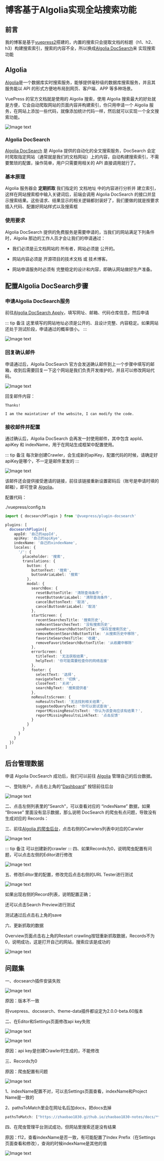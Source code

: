# 博客基于Algolia实现全站搜索功能

## 前言

我的博客是基于[vuepress2](https://v2.vuepress.vuejs.org/zh/)搭建的，内置的搜索只会提取文档的标题（h1、h2、h3）构建搜索索引，搜索的内容不全，所以换成[Algolia DocSearch](https://v2.vuepress.vuejs.org/zh/reference/plugin/docsearch.html)来
实现搜索功能

## Algolia

[Algolia](https://docsearch.algolia.com/)是一个数据库实时搜索服务，能够提供毫秒级的数据库搜索服务，并且其服务能以 API 的形式方便地布局到网页、客户端、APP 等多种场景。

VuePress 的官方文档就是使用的 Algolia 搜索，使用 Algolia 搜索最大的好处就是方便，它会自动爬取网站的页面内容并构建索引，你只用申请一个 Algolia 服务，在网站上添加一些代码，就像添加统计代码一样，然后就可以实现一个全文搜索功能。

![Image text](../../.vuepress/public/takeNotes/vuepress/02/01.png)

### Algolia DocSearch

[Algolia DocSearch](https://www.algolia.com/developers/code-exchange/frontend-tools/docsearch/) 是 Algolia 提供的自动化的全文搜索服务，DocSearch 会定时爬取指定网站（通常就是我们的文档网站）上的内容，自动构建搜索索引，不需要繁琐的配置，操作简单，用户只需要用相关的 API 直接调用就行了。

### 基本原理

Algolia 服务器会 **定期抓取** 我们指定的 文档地址 中的内容进行分析并 建立索引，这样在网站搜索框中输入关键词后，前端会调用 Algolia DocSearch 的接口并显示搜索结果。这些请求、结果显示的相关逻辑都封装好了，我们要做的就是按要求插入代码、配置好网站样式以及搜索框

### 使用要求

Algolia DocSearch 提供的免费服务是需要申请的，当我们的网站满足下列条件时，Algolia 那边的工作人员才会让我们的申请通过：

* 我们必须是云文档网站的 所有者，网站必须是 公开的。

* 网站内容必须是 开源项目的技术文档 或 技术博客。

* 网站申请服务时必须有 完整稳定的设计和内容，即确认网站做好生产准备。

## 配置Algolia DocSearch步骤

### 申请Algolia DocSearch服务

前往[Algolia DocSearch Apply](https://docsearch.algolia.com/apply/)，填写网址、邮箱、代码仓库信息，然后申请

::: tip 备注
这里填写的网站地址必须是公开的、且设计完整、内容稳定。如果网站还处于测试阶段，申请通过的概率很小。
:::

![Image text](../../.vuepress/public/takeNotes/vuepress/02/02.png)

### 回复确认邮件

申请通过后，Algolia DocSearch 官方会发送确认邮件到上一个步骤中填写的邮箱，收到后需要回复一下这个网站是我们负责开发维护的，并且可以修改网站代码。

![Image text](../../.vuepress/public/takeNotes/vuepress/02/03.png)

回复邮件内容：

```
Thanks!

I am the maintatiner of the website, I can modify the code.
```

### 接收邮件并配置

通过确认后，Algolia DocSearch 会再发一封使用邮件，其中包含 appId、apiKey 和 indexName，用于在网站生成框架中配置使用。

::: tip 备注
每次新创建Crawler，会生成新的apiKey，配置代码的时候，请确定好apiKey是哪个，不一定是邮件里发的
:::

![Image text](../../.vuepress/public/takeNotes/vuepress/02/04.png)

该邮件还会提供接受邀请的链接，前往该链接重新设置密码后（账号是申请时填的邮箱），即可登录 [Algolia](https://www.algolia.com/)。

配置代码：

./vuepress/config.ts

```ts
import { docsearchPlugin } from '@vuepress/plugin-docsearch'

plugins: [
  docsearchPlugin({
    appId: '自己的appId',
    apiKey: '自己的apiKye',
    indexName: '自己的xindexName',
    locales: {
      '/': {
        placeholder: '搜索',
        translations: {
          button: {
            buttonText: '搜索',
            buttonAriaLabel: '搜索'
          },
          modal: {
            searchBox: {
              resetButtonTitle: '清除查询条件',
              resetButtonAriaLabel: '清除查询条件',
              cancelButtonText: '取消',
              cancelButtonAriaLabel: '取消'
            },
            startScreen: {
              recentSearchesTitle: '搜索历史',
              noRecentSearchesText: '没有搜索历史',
              saveRecentSearchButtonTitle: '保存至搜索历史',
              removeRecentSearchButtonTitle: '从搜索历史中移除',
              favoriteSearchesTitle: '收藏',
              removeFavoriteSearchButtonTitle: '从收藏中移除'
            },
            errorScreen: {
              titleText: '无法获取结果',
              helpText: '你可能需要检查你的网络连接'
            },
            footer: {
              selectText: '选择',
              navigateText: '切换',
              closeText: '关闭',
              searchByText: '搜索提供者'
            },
            noResultsScreen: {
              noResultsText: '无法找到相关结果',
              suggestedQueryText: '你可以尝试查询',
              reportMissingResultsText: '你认为该查询应该有结果？',
              reportMissingResultsLinkText: '点击反馈'
            }
          }
        }
      }
    }
  })
]
```


## 后台管理数据

申请 Algolia DocSearch 成功后，我们可以前往 [Algolia](https://www.algolia.com/) 管理自己的后台数据。

一、登陆账户，点击右上角的“[Dashboard](https://www.algolia.com/dashboard)” 按钮前往后台

![Image text](../../.vuepress/public/takeNotes/vuepress/02/05.png)

二、点击左侧列表里的"Search"，可以查看对应的 “indexName” 数据，如果 “Browse” 里面没有显示数据，那么说明 DocSearch 的爬虫有点问题，导致没有生成对应的 Records：

三、前往[Algolia 的爬虫后台](https://crawler.algolia.com/admin/crawlers)，点击右侧的Carwlers列表中对应的Carwler

![Image text](../../.vuepress/public/takeNotes/vuepress/02/06.png)

::: tip 备注
可以创建新的crawler
:::
四、如果Records为0，说明爬虫配置有问题，可以点击左侧的Editor进行修改

![Image text](../../.vuepress/public/takeNotes/vuepress/02/07.png)

五、修改Editor里的配置，修改完后点击右侧的URL Tester进行测试

![Image text](../../.vuepress/public/takeNotes/vuepress/02/08.png)

如果出现右侧的Record列表，说明配置正确；

还可以点击Search Preview进行测试

测试通过后点击右上角的save

六、更新抓取的数据

Overview页面点击右上角的Restart crawling按钮重新抓取数据，Records不为0，说明成功，这是打开自己的网站，搜索应该是成功的

![Image text](../../.vuepress/public/takeNotes/vuepress/02/09.png)

## 问题集

一、docsearch插件安装失败

![Image text](../../.vuepress/public/takeNotes/vuepress/02/14.png)

原因：版本不一致

将vuepress、docsearch、theme-data插件都设定为2.0.0-beta.60版本

二、在Editor和Settings页面修改api key失败

![Image text](../../.vuepress/public/takeNotes/vuepress/02/10.png)

![Image text](../../.vuepress/public/takeNotes/vuepress/02/11.png)

原因：api key是创建Crawler时生成的，不能修改

三、Records为0

原因：爬虫配置有问题

![Image text](../../.vuepress/public/takeNotes/vuepress/02/12.png)

1、indexName配置不对，可以去Settings页面查看，indexName和Project Name是一致的

2、pathsToMatch里会在网址名后加docs，把docs去掉

```ts
pathsToMatch: ["https://zhaobao1830.github.io/zhaobao1830-notes/docs/**"]
```

四、在爬虫管理平台测试成功，但网站里搜索还是没有结果

原因：f12，查看indexName是否一致，有可能配置了Index Prefix（在Settings页面查看和修改），查询的时候indexName是其他的值

![Image text](../../.vuepress/public/takeNotes/vuepress/02/13.png)


